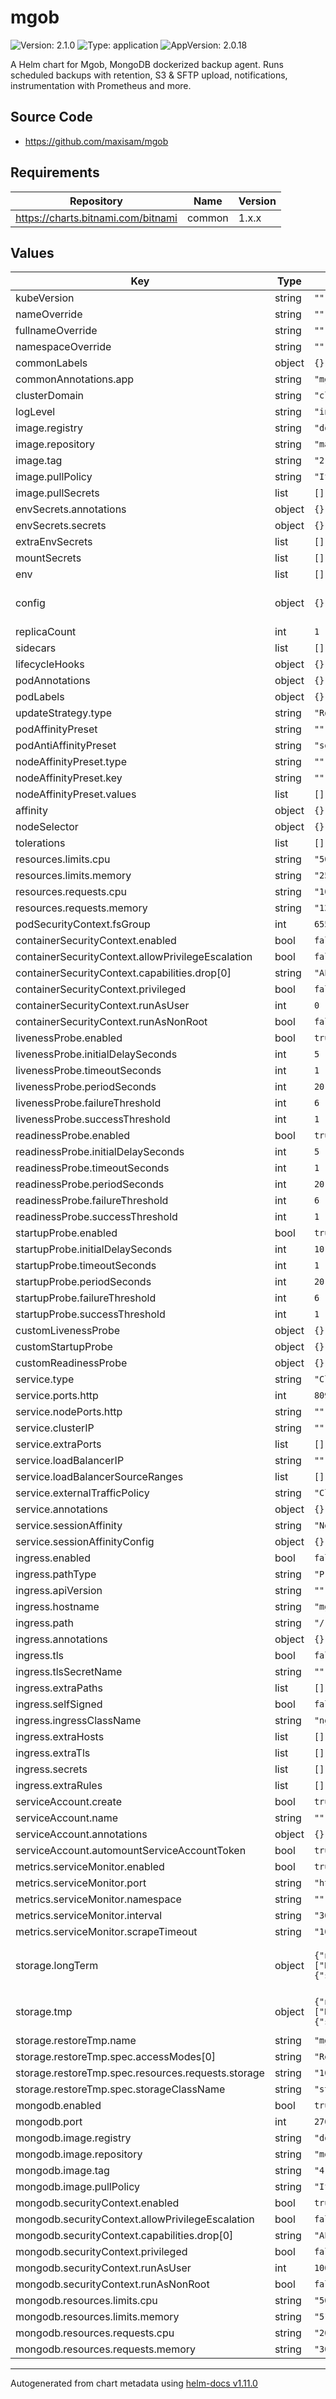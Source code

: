 # mgob

![Version: 2.1.0](https://img.shields.io/badge/Version-2.1.0-informational?style=flat-square) ![Type: application](https://img.shields.io/badge/Type-application-informational?style=flat-square) ![AppVersion: 2.0.18](https://img.shields.io/badge/AppVersion-2.0.18-informational?style=flat-square)

A Helm chart for Mgob,  MongoDB dockerized backup agent.
Runs scheduled backups with retention, S3 & SFTP upload, notifications, instrumentation with Prometheus and more.

## Source Code

* <https://github.com/maxisam/mgob>

## Requirements

| Repository | Name | Version |
|------------|------|---------|
| https://charts.bitnami.com/bitnami | common | 1.x.x |

## Values

| Key | Type | Default | Description |
|-----|------|---------|-------------|
| kubeVersion | string | `""` |  |
| nameOverride | string | `""` |  |
| fullnameOverride | string | `""` |  |
| namespaceOverride | string | `""` |  |
| commonLabels | object | `{}` |  |
| commonAnnotations.app | string | `"mgob"` |  |
| clusterDomain | string | `"cluster.local"` |  |
| logLevel | string | `"info"` |  |
| image.registry | string | `"docker.io"` |  |
| image.repository | string | `"maxisam/mgob"` |  |
| image.tag | string | `"2.0.18-all"` |  |
| image.pullPolicy | string | `"IfNotPresent"` |  |
| image.pullSecrets | list | `[]` |  |
| envSecrets.annotations | object | `{}` |  |
| envSecrets.secrets | object | `{}` |  |
| extraEnvSecrets | list | `[]` |  |
| mountSecrets | list | `[]` |  |
| env | list | `[]` |  |
| config | object | `{}` | Backup plans. For details, see [values.yaml](values.yaml) |
| replicaCount | int | `1` |  |
| sidecars | list | `[]` |  |
| lifecycleHooks | object | `{}` |  |
| podAnnotations | object | `{}` |  |
| podLabels | object | `{}` |  |
| updateStrategy.type | string | `"RollingUpdate"` |  |
| podAffinityPreset | string | `""` |  |
| podAntiAffinityPreset | string | `"soft"` |  |
| nodeAffinityPreset.type | string | `""` |  |
| nodeAffinityPreset.key | string | `""` |  |
| nodeAffinityPreset.values | list | `[]` |  |
| affinity | object | `{}` |  |
| nodeSelector | object | `{}` |  |
| tolerations | list | `[]` |  |
| resources.limits.cpu | string | `"500m"` |  |
| resources.limits.memory | string | `"256Mi"` |  |
| resources.requests.cpu | string | `"100m"` |  |
| resources.requests.memory | string | `"128Mi"` |  |
| podSecurityContext.fsGroup | int | `65534` |  |
| containerSecurityContext.enabled | bool | `false` |  |
| containerSecurityContext.allowPrivilegeEscalation | bool | `false` |  |
| containerSecurityContext.capabilities.drop[0] | string | `"ALL"` |  |
| containerSecurityContext.privileged | bool | `false` |  |
| containerSecurityContext.runAsUser | int | `0` |  |
| containerSecurityContext.runAsNonRoot | bool | `false` |  |
| livenessProbe.enabled | bool | `true` |  |
| livenessProbe.initialDelaySeconds | int | `5` |  |
| livenessProbe.timeoutSeconds | int | `1` |  |
| livenessProbe.periodSeconds | int | `20` |  |
| livenessProbe.failureThreshold | int | `6` |  |
| livenessProbe.successThreshold | int | `1` |  |
| readinessProbe.enabled | bool | `true` |  |
| readinessProbe.initialDelaySeconds | int | `5` |  |
| readinessProbe.timeoutSeconds | int | `1` |  |
| readinessProbe.periodSeconds | int | `20` |  |
| readinessProbe.failureThreshold | int | `6` |  |
| readinessProbe.successThreshold | int | `1` |  |
| startupProbe.enabled | bool | `true` |  |
| startupProbe.initialDelaySeconds | int | `10` |  |
| startupProbe.timeoutSeconds | int | `1` |  |
| startupProbe.periodSeconds | int | `20` |  |
| startupProbe.failureThreshold | int | `6` |  |
| startupProbe.successThreshold | int | `1` |  |
| customLivenessProbe | object | `{}` |  |
| customStartupProbe | object | `{}` |  |
| customReadinessProbe | object | `{}` |  |
| service.type | string | `"ClusterIP"` |  |
| service.ports.http | int | `8090` |  |
| service.nodePorts.http | string | `""` |  |
| service.clusterIP | string | `""` |  |
| service.extraPorts | list | `[]` |  |
| service.loadBalancerIP | string | `""` |  |
| service.loadBalancerSourceRanges | list | `[]` |  |
| service.externalTrafficPolicy | string | `"Cluster"` |  |
| service.annotations | object | `{}` |  |
| service.sessionAffinity | string | `"None"` |  |
| service.sessionAffinityConfig | object | `{}` |  |
| ingress.enabled | bool | `false` |  |
| ingress.pathType | string | `"Prefix"` |  |
| ingress.apiVersion | string | `""` |  |
| ingress.hostname | string | `"mgob.local"` |  |
| ingress.path | string | `"/"` |  |
| ingress.annotations | object | `{}` |  |
| ingress.tls | bool | `false` |  |
| ingress.tlsSecretName | string | `""` |  |
| ingress.extraPaths | list | `[]` |  |
| ingress.selfSigned | bool | `false` |  |
| ingress.ingressClassName | string | `"nginx"` |  |
| ingress.extraHosts | list | `[]` |  |
| ingress.extraTls | list | `[]` |  |
| ingress.secrets | list | `[]` |  |
| ingress.extraRules | list | `[]` |  |
| serviceAccount.create | bool | `true` |  |
| serviceAccount.name | string | `""` |  |
| serviceAccount.annotations | object | `{}` |  |
| serviceAccount.automountServiceAccountToken | bool | `true` |  |
| metrics.serviceMonitor.enabled | bool | `true` |  |
| metrics.serviceMonitor.port | string | `"http"` |  |
| metrics.serviceMonitor.namespace | string | `""` |  |
| metrics.serviceMonitor.interval | string | `"30s"` |  |
| metrics.serviceMonitor.scrapeTimeout | string | `"10s"` |  |
| storage.longTerm | object | `{"name":"mgob-storage","spec":{"accessModes":["ReadWriteOnce"],"resources":{"requests":{"storage":"100Gi"}},"storageClassName":"standard"}}` | Persistent volume for backups, see `config.retention` |
| storage.tmp | object | `{"name":"mgob-tmp","spec":{"accessModes":["ReadWriteOnce"],"resources":{"requests":{"storage":"10Gi"}},"storageClassName":"standard"}}` | Persistent volume for temporary files |
| storage.restoreTmp.name | string | `"mgob-restore-tmp"` |  |
| storage.restoreTmp.spec.accessModes[0] | string | `"ReadWriteOnce"` |  |
| storage.restoreTmp.spec.resources.requests.storage | string | `"100Gi"` |  |
| storage.restoreTmp.spec.storageClassName | string | `"standard"` |  |
| mongodb.enabled | bool | `true` |  |
| mongodb.port | int | `27017` |  |
| mongodb.image.registry | string | `"docker.io"` |  |
| mongodb.image.repository | string | `"mongo"` |  |
| mongodb.image.tag | string | `"4.4.6"` |  |
| mongodb.image.pullPolicy | string | `"IfNotPresent"` |  |
| mongodb.securityContext.enabled | bool | `true` |  |
| mongodb.securityContext.allowPrivilegeEscalation | bool | `false` |  |
| mongodb.securityContext.capabilities.drop[0] | string | `"ALL"` |  |
| mongodb.securityContext.privileged | bool | `false` |  |
| mongodb.securityContext.runAsUser | int | `1001` |  |
| mongodb.securityContext.runAsNonRoot | bool | `false` |  |
| mongodb.resources.limits.cpu | string | `"500m"` |  |
| mongodb.resources.limits.memory | string | `"512Mi"` |  |
| mongodb.resources.requests.cpu | string | `"200m"` |  |
| mongodb.resources.requests.memory | string | `"300Mi"` |  |

----------------------------------------------
Autogenerated from chart metadata using [helm-docs v1.11.0](https://github.com/norwoodj/helm-docs/releases/v1.11.0)
